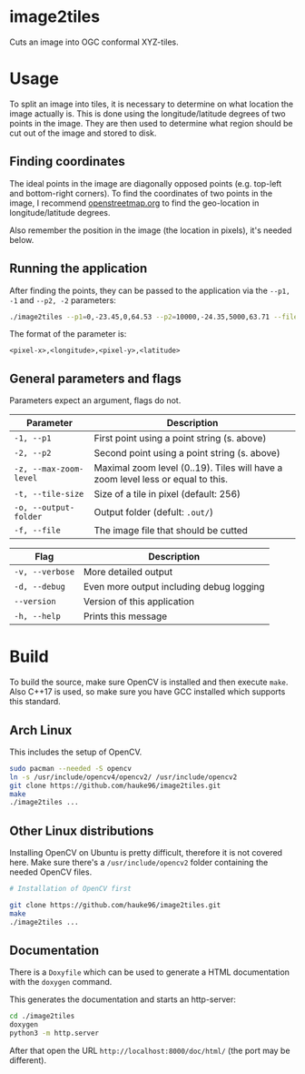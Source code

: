 # image2tiles
Cuts an image into OGC conformal XYZ-tiles.

# Usage
To split an image into tiles, it is necessary to determine on what location the image actually is.
This is done using the longitude/latitude degrees of two points in the image.
They are then used to determine what region should be cut out of the image and stored to disk.

## Finding coordinates
The ideal points in the image are diagonally opposed points (e.g. top-left and bottom-right corners).
To find the coordinates of two points in the image, I recommend [openstreetmap.org](https://openstreetmap.org) to find the geo-location in longitude/latitude degrees.

Also remember the position in the image (the location in pixels), it's needed below.

## Running the application
After finding the points, they can be passed to the application via the `--p1, -1` and `--p2, -2` parameters:
```bash
./image2tiles --p1=0,-23.45,0,64.53 --p2=10000,-24.35,5000,63.71 --file=scan.jpg --zoom-level=13
```
The format of the parameter is:
```
<pixel-x>,<longitude>,<pixel-y>,<latitude>
```

## General parameters and flags
Parameters expect an argument, flags do not.

| Parameter | Description |
| - | - |
| `-1, --p1` | First point using a point string (s. above) |
| `-2, --p2` | Second point using a point string (s. above) |
| `-z, --max-zoom-level` | Maximal zoom level (0..19). Tiles will have a zoom level less or equal to this. |
| `-t, --tile-size` | Size of a tile in pixel (default: 256) |
| `-o, --output-folder` | Output folder (defult: `.out/`) |
| `-f, --file` | The image file that should be cutted |

| Flag | Description |
| - | - |
| `-v, --verbose` | More detailed output |
| `-d, --debug` | Even more output including debug logging |
| `--version` | Version of this application |
| `-h, --help` | Prints this message |

# Build
To build the source, make sure OpenCV is installed and then execute `make`.
Also C++17 is used, so make sure you have GCC installed which supports this standard.

## Arch Linux
This includes the setup of OpenCV.
```bash
sudo pacman --needed -S opencv
ln -s /usr/include/opencv4/opencv2/ /usr/include/opencv2
git clone https://github.com/hauke96/image2tiles.git
make
./image2tiles ...
```

## Other Linux distributions
Installing OpenCV on Ubuntu is pretty difficult, therefore it is not covered here.
Make sure there's a `/usr/include/opencv2` folder containing the needed OpenCV files.
```bash
# Installation of OpenCV first

git clone https://github.com/hauke96/image2tiles.git
make
./image2tiles ...
```

## Documentation
There is a `Doxyfile` which can be used to generate a HTML documentation with the `doxygen` command.

This generates the documentation and starts an http-server:
```bash
cd ./image2tiles
doxygen
python3 -m http.server
```
After that open the URL `http://localhost:8000/doc/html/` (the port may be different).
